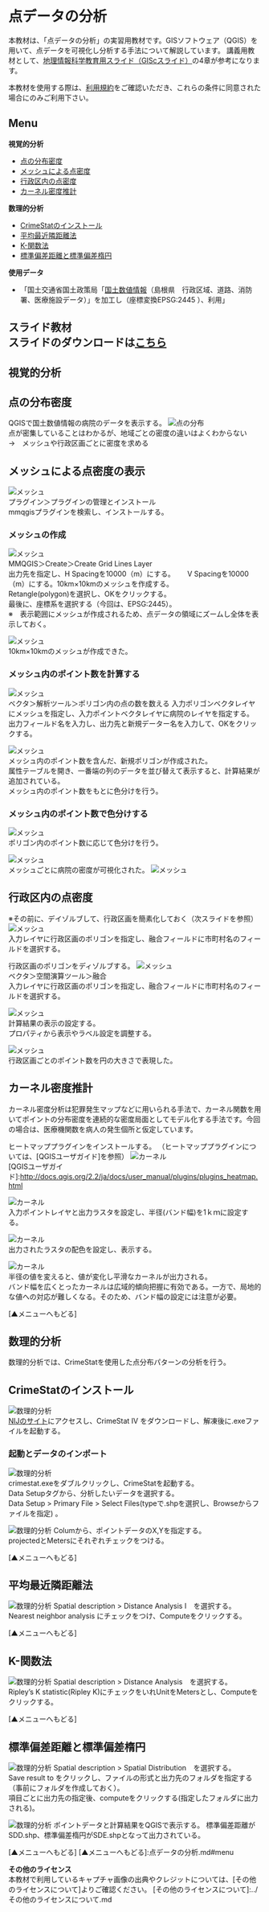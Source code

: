 # 点データの分析
本教材は、「点データの分析」の実習用教材です。GISソフトウェア（QGIS）を用いて、点データを可視化し分析する手法について解説しています。
講義用教材として、[地理情報科学教育用スライド（GIScスライド）]の4章が参考になります。  

本教材を使用する際は、[利用規約]をご確認いただき、これらの条件に同意された場合にのみご利用下さい。


[地理情報科学教育用スライド（GIScスライド）]:http://curricula.csis.u-tokyo.ac.jp/slide/4.html
[利用規約]:../../../master/利用規約.md
**Menu**
------
**視覚的分析**
* [点の分布密度](#点の分布密度)
* [メッシュによる点密度](#メッシュによる点密度)
* [行政区内の点密度](#行政区内の点密度)
* [カーネル密度推計](#カーネル密度推計)

**数理的分析**
* [CrimeStatのインストール](#CrimeStatのインストール)
* [平均最近隣距離法](#平均最近隣距離法)
* [K-関数法](#K-関数法)
* [標準偏差距離と標準偏差楕円](#標準偏差距離と標準偏差楕円)

**使用データ**

* 「国土交通省国土政策局「[国土数値情報]（島根県　行政区域、道路、消防署、医療施設データ）」を加工し（座標変換EPSG:2445 ）、利用」

[国土数値情報]:http://nlftp.mlit.go.jp/ksj/index.html

**スライド教材**  
スライドのダウンロードは[こちら](https://github.com/yamauchi-inochu/demo/raw/master/GIS%E3%82%AA%E3%83%BC%E3%83%97%E3%83%B3%E6%95%99%E6%9D%90/14_%E7%82%B9%E3%83%87%E3%83%BC%E3%82%BF%E3%81%AE%E5%88%86%E6%9E%90/%E7%82%B9%E3%83%87%E3%83%BC%E3%82%BF%E3%81%AE%E5%88%86%E6%9E%90.pptx)
-------
## 視覚的分析

## 点の分布密度
QGISで国土数値情報の病院のデータを表示する。
![点の分布](pic/14pic_1.png)  
点が密集していることはわかるが、地域ごとの密度の違いはよくわからない  
→　メッシュや行政区画ごとに密度を求める

## メッシュによる点密度の表示
![メッシュ](pic/14pic_2.png)  
プラグイン＞プラグインの管理とインストール  
mmqgisプラグインを検索し、インストールする。

### メッシュの作成
![メッシュ](pic/14pic_3.png)  
MMQGIS＞Create＞Create Grid Lines Layer  
出力先を指定し、H Spacingを10000（m）にする。　　
V Spacingを10000（m）にする。10km×10kmのメッシュを作成する。  
Retangle(polygon)を選択し、OKをクリックする。  
最後に、座標系を選択する（今回は、EPSG:2445）。  
※　表示範囲にメッシュが作成されるため、点データの領域にズームし全体を表示しておく。

![メッシュ](pic/14pic_4.png)  
10km×10kmのメッシュが作成できた。

### メッシュ内のポイント数を計算する
![メッシュ](pic/14pic_5.png)  
ベクタ＞解析ツール＞ポリゴン内の点の数を数える
入力ポリゴンベクタレイヤにメッシュを指定し、入力ポイントベクタレイヤに病院のレイヤを指定する。  
出力フィールド名を入力し、出力先と新規データー名を入力して、OKをクリックする。

![メッシュ](pic/14pic_6.png)  
メッシュ内のポイント数を含んだ、新規ポリゴンが作成された。  
属性テーブルを開き、一番端の列のデータを並び替えて表示すると、計算結果が追加されている。  
メッシュ内のポイント数をもとに色分けを行う。  

### メッシュ内のポイント数で色分けする
![メッシュ](pic/14pic_7.png)  
ポリゴン内のポイント数に応じて色分けを行う。

![メッシュ](pic/14pic_8.png)  
メッシュごとに病院の密度が可視化された。
![メッシュ](pic/14pic_9.png)  

## 行政区内の点密度
※その前に、デイゾルブして、行政区画を簡素化しておく（次スライドを参照）
![メッシュ](pic/14pic_10.png)  
入力レイヤに行政区画のポリゴンを指定し、融合フィールドに市町村名のフィールドを選択する。

行政区画のポリゴンをディゾルブする。
![メッシュ](pic/14pic_11.png)  
ベクタ＞空間演算ツール＞融合  
入力レイヤに行政区画のポリゴンを指定し、融合フィールドに市町村名のフィールドを選択する。

![メッシュ](pic/14pic_12.png)  
計算結果の表示の設定する。  
プロパティから表示やラベル設定を調整する。

![メッシュ](pic/14pic_13.png)  
行政区画ごとのポイント数を円の大きさで表現した。

## カーネル密度推計
カーネル密度分析は犯罪発生マップなどに用いられる手法で、カーネル関数を用いてポイントの分布密度を連続的な密度局面としてモデル化する手法です。今回の場合は、医療機関数を病人の発生個所と仮定しています。  

ヒートマッププラグインをインストールする。
（ヒートマッププラグインについては、[QGISユーザガイド]を参照）
![カーネル](pic/14pic_14.png)  
[QGISユーザガイド]:http://docs.qgis.org/2.2/ja/docs/user_manual/plugins/plugins_heatmap.html

![カーネル](pic/14pic_15.png)  
入力ポイントレイヤと出力ラスタを設定し、半径(バンド幅)を1ｋｍに設定する。

![カーネル](pic/14pic_16.png)  
出力されたラスタの配色を設定し、表示する。

![カーネル](pic/14pic_17.png)  
半径の値を変えると、値が変化し平滑なカーネルが出力される。  
バンド幅を広くとったカーネルは広域的傾向把握に有効である。一方で、局地的な値への対応が難しくなる。そのため、バンド幅の設定には注意が必要。

[▲メニューへもどる]

## 数理的分析
数理的分析では、CrimeStatを使用した点分布パターンの分析を行う。

## CrimeStatのインストール
![数理的分析](pic/14pic_18.png)  
[NIJのサイト]にアクセスし、CrimeStat IV をダウンロードし、解凍後に.exeファイルを起動する。

[NIJのサイト]:http://nij.gov/topics/technology/maps/Pages/crimestat.aspx

### 起動とデータのインポート
![数理的分析](pic/14pic_19.png)  
crimestat.exeをダブルクリックし、CrimeStatを起動する。  
Data Setupタグから、分析したいデータを選択する。  
Data Setup > Primary File > Select Files(typeで.shpを選択し、Browseからファイルを指定) 。  

![数理的分析](pic/14pic_20.png)
Columから、ポイントデータのX,Yを指定する。  
projectedとMetersにそれぞれチェックをつける。  

[▲メニューへもどる]

## 平均最近隣距離法
![数理的分析](pic/14pic_21.png)
Spatial description >  Distance Analysis I　を選択する。  
Nearest neighbor analysis にチェックをつけ、Computeをクリックする。   

[▲メニューへもどる]

## K-関数法
![数理的分析](pic/14pic_22.png)
Spatial description >  Distance Analysis　を選択する。  
Ripley’s K statistic(Ripley K)にチェックをいれUnitをMetersとし、Computeをクリックする。  

[▲メニューへもどる]

## 標準偏差距離と標準偏差楕円
![数理的分析](pic/14pic_23.png)
Spatial description > Spatial Distribution　を選択する。  
Save result to をクリックし、ファイルの形式と出力先のフォルダを指定する（事前にフォルダを作成しておく）。  
項目ごとに出力先の指定後、computeをクリックする(指定したフォルダに出力される)。  

![数理的分析](pic/14pic_24.png)
ポイントデータと計算結果をQGISで表示する。
標準偏差距離がSDD.shp、標準偏差楕円がSDE.shpとなって出力されている。

[▲メニューへもどる]
[▲メニューへもどる]:点データの分析.md#menu

**その他のライセンス**  
本教材で利用しているキャプチャ画像の出典やクレジットについては、[その他のライセンスについて]よりご確認ください。
[その他のライセンスについて]:../その他のライセンスについて.md
